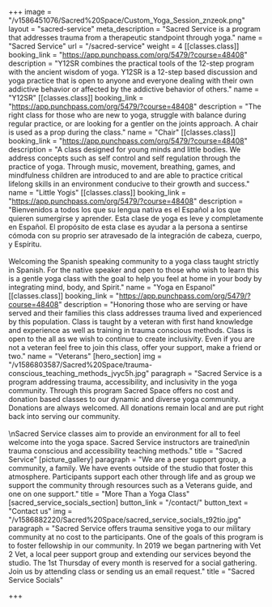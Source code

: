 +++
image = "/v1586451076/Sacred%20Space/Custom_Yoga_Session_znzeok.png"
layout = "sacred-service"
meta_description = "Sacred Service is a program that addresses trauma from a therapeutic standpoint through yoga."
name = "Sacred Service"
url = "/sacred-service"
weight = 4
[[classes.class]]
booking_link = "https://app.punchpass.com/org/5479/?course=48408"
description = "Y12SR combines the practical tools of the 12-step program with the ancient wisdom of yoga. Y12SR is a 12-step based discussion and yoga practice that is open to anyone and everyone dealing with their own addictive behavior or affected by the addictive behavior of others."
name = "Y12SR"
[[classes.class]]
booking_link = "https://app.punchpass.com/org/5479/?course=48408"
description = "The right class for those who are new to yoga, struggle with balance during regular practice, or are looking for a gentler on the joints approach. A chair is used as a prop during the class."
name = "Chair"
[[classes.class]]
booking_link = "https://app.punchpass.com/org/5479/?course=48408"
description = "A class designed for young minds and little bodies. We address concepts such as self control and self regulation through the practice of yoga. Through music, movement, breathing, games, and mindfulness children are introduced to and are able to practice critical lifelong skills in an environment conducive to their growth and success."
name = "Little Yogis"
[[classes.class]]
booking_link = "https://app.punchpass.com/org/5479/?course=48408"
description = "Bienvenidos a todos los que su lengua nativa es el Español a los que quieren sumergirse y aprender. Esta clase de yoga es leve y completamente en Español. El propósito de esta clase es ayudar a la persona a sentirse cómoda con su proprio ser atravesado de la integración de cabeza, cuerpo, y Espíritu.<br><br>Welcoming the Spanish speaking community to a yoga class taught strictly in Spanish. For the native speaker and open to those who wish to learn this is a gentle yoga class with the goal to help you feel at home in your body by integrating mind, body, and Spirit."
name = "Yoga en Espanol"
[[classes.class]]
booking_link = "https://app.punchpass.com/org/5479/?course=48408"
description = "Honoring those who are serving or have served and their families this class addresses trauma lived and experienced by this population. Class is taught by a veteran with first hand knowledge and experience as well as training in trauma conscious methods. Class is open to the all as we wish to continue to create inclusivity. Even if you are not a veteran feel free to join this class, offer your support, make a friend or two."
name = "Veterans"
[hero_section]
img = "/v1586803587/Sacred%20Space/trauma-conscious_teaching_methods_jvyc5h.jpg"
paragraph = "Sacred Service is a program addressing trauma, accessibility, and inclusivity in the yoga community. Through this program Sacred Space offers no cost and donation based classes to our dynamic and diverse yoga community. Donations are always welcomed. All donations remain local and are put right back into serving our community.<br><br>\nSacred Service classes aim to provide an environment for all to feel welcome into the yoga space. Sacred Service instructors are trained\nin trauma conscious and accessibility teaching methods."
title = "Sacred Service"
[picture_gallery]
paragraph = "We are a peer support group, a community, a family. We have events outside of the studio that foster this atmosphere. Participants support each other through life and as group we support the community through resources such as a Veterans guide, and one on one support."
title = "More Than a Yoga Class"
[sacred_service_socials_section]
button_link = "/contact/"
button_text = "Contact us"
img = "/v1586882220/Sacred%20Space/sacred_service_socials_t92tio.jpg"
paragraph = "Sacred Service offers trauma sensitive yoga to our military community at no cost to the participants. One of the goals of this program is to foster fellowship in our community. In 2019 we began partnering with Vet 2 Vet, a local peer support group and extending our services beyond the studio. The 1st Thursday of every month is reserved for a social gathering. Join us by attending class or sending us an email request."
title = "Sacred Service Socials"

+++
